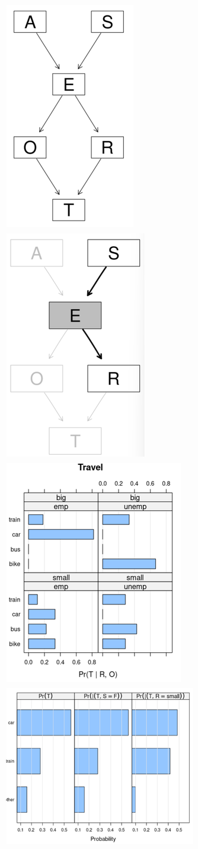 

![alt text](image-1.png)

![alt text](image.png)

![alt text](image-2.png)


![alt text](image-3.png)